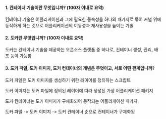 #### 1. 컨테이너 기술이란 무엇입니까? (100자 이내로 요약)

컨테이너 기술은 어플리케이션과 그에 필요한 종속성을 하나의 패키지로 묶어 커널 위에 동작하게 하는 것으로 어플리케이션의 이동성과 재사용성을 높이는 기술

#### 2. 도커란 무엇입니까? (100자 이내로 요약)

도커는 컨테이너 기술을 제공하는 오픈소스 플랫폼 중 하나로, 컨테이너 생성, 관리, 배포 등이 가능함

#### 3. 도커 파일, 도커 이미지, 도커 컨테이너의 개념은 무엇이고, 서로 어떤 관계입니까?

도커 파일은 도커 이미지를 생성하기 위한 레이어를 정의하는 스크립트

도커 이미지는 도커 파일에 정의된 레이어에 따라 생성된 가상 어플리케이션 패키지

도커 컨테이너는 도커 이미지가 구체화되어 동작되는 어플리케이션 패키지

도커 파일 -> 도커 이미지 -> 도커 컨테이너 순으로 컨테이너가 구체화됨